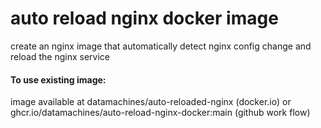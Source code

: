 # auto reload nginx docker image
create an nginx image that automatically detect nginx config change and reload the nginx service 

#### To use existing image:
image available at
datamachines/auto-reloaded-nginx  (docker.io)
or ghcr.io/datamachines/auto-reload-nginx-docker:main (github work flow)

